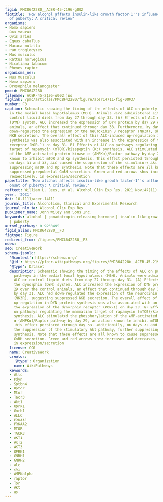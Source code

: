 ```yaml
---
figid: PMC8642280__ACER-45-2196-g002
figtitle: 'How alcohol affects insulin‐like growth factor‐1''s influences on the onset
  of puberty: A critical review'
organisms:
- Homo sapiens
- Bos taurus
- Ovis aries
- Equus caballus
- Macaca mulatta
- Pan troglodytes
- Mus musculus
- Rattus norvegicus
- Nicotiana tabacum
- Phenes raptor
organisms_ner:
- Mus musculus
- Homo sapiens
- Drosophila melanogaster
pmcid: PMC8642280
filename: ACER-45-2196-g002.jpg
figlink: /pmc/articles/PMC8642280/figure/acer14711-fig-0003/
number: F3
caption: Schematic showing the timing of the effects of ALC on puberty‐related pathways
  in the medial basal hypothalamus (MBH). Animals were administered either ALC or
  control liquid diets from day 27 through day 33. (A) Effects of ALC on the dynorphin
  (DYN) system. ALC increased the expression of DYN protein by day 29 over the control
  animals, an effect that continued through day 33. Furthermore, by day 31, ALC had
  down‐regulated the expression of the neurokinin B receptor (NK3R), suggesting suppressed
  NKB secretion. The overall effect of this ALC‐induced up‐regulation in DYN protein
  synthesis was also associated with an increase in the expression of the dynorphin
  receptor (KOR‐1) on day 33. B) Effects of ALC on pathways regulating the mammalian
  target of rapamycin (mTOR)/kisspeptin (Kp) synthesis. ALC stimulated the phosphorylation
  of the AMP‐activated protein kinase α (AMPKα)/Raptor pathway by day 29, an action
  known to inhibit mTOR and Kp synthesis. This effect persisted through day 33. Additionally,
  on days 31 and 33, ALC caused the suppression of the stimulatory Akt pathway, further
  suppressing mTOR and Kp synthesis. Note that these effects are all known to cause
  suppressed prepubertal GnRH secretion. Green and red arrows show increases and decreases,
  respectively, in expression/secretion
papertitle: 'How alcohol affects insulin‐like growth factor‐1''s influences on the
  onset of puberty: A critical review.'
reftext: William L. Dees, et al. Alcohol Clin Exp Res. 2021 Nov;45(11):2196-2206.
year: '2021'
doi: 10.1111/acer.14711
journal_title: Alcoholism, Clinical and Experimental Research
journal_nlm_ta: Alcohol Clin Exp Res
publisher_name: John Wiley and Sons Inc.
keywords: alcohol | gonadotropin‐releasing hormone | insulin‐like growth factor‐1
  | puberty
automl_pathway: 0.9233495
figid_alias: PMC8642280__F3
figtype: Figure
redirect_from: /figures/PMC8642280__F3
ndex: ''
seo: CreativeWork
schema-jsonld:
  '@context': https://schema.org/
  '@id': https://pfocr.wikipathways.org/figures/PMC8642280__ACER-45-2196-g002.html
  '@type': Dataset
  description: Schematic showing the timing of the effects of ALC on puberty‐related
    pathways in the medial basal hypothalamus (MBH). Animals were administered either
    ALC or control liquid diets from day 27 through day 33. (A) Effects of ALC on
    the dynorphin (DYN) system. ALC increased the expression of DYN protein by day
    29 over the control animals, an effect that continued through day 33. Furthermore,
    by day 31, ALC had down‐regulated the expression of the neurokinin B receptor
    (NK3R), suggesting suppressed NKB secretion. The overall effect of this ALC‐induced
    up‐regulation in DYN protein synthesis was also associated with an increase in
    the expression of the dynorphin receptor (KOR‐1) on day 33. B) Effects of ALC
    on pathways regulating the mammalian target of rapamycin (mTOR)/kisspeptin (Kp)
    synthesis. ALC stimulated the phosphorylation of the AMP‐activated protein kinase
    α (AMPKα)/Raptor pathway by day 29, an action known to inhibit mTOR and Kp synthesis.
    This effect persisted through day 33. Additionally, on days 31 and 33, ALC caused
    the suppression of the stimulatory Akt pathway, further suppressing mTOR and Kp
    synthesis. Note that these effects are all known to cause suppressed prepubertal
    GnRH secretion. Green and red arrows show increases and decreases, respectively,
    in expression/secretion
  license: CC0
  name: CreativeWork
  creator:
    '@type': Organization
    name: WikiPathways
  keywords:
  - Allc
  - Pdyn
  - Sptbn4
  - Rptor
  - Mtor
  - Tacr3
  - Akt1
  - Oprk1
  - Gnrh1
  - ALLC
  - PRKAA1
  - PRKAA2
  - MTOR
  - TACR3
  - AKT1
  - AKT2
  - AKT3
  - OPRK1
  - GNRH1
  - GNRH2
  - alc
  - shi
  - AMPKalpha
  - raptor
  - Tor
  - Akt
  - as
---
```

